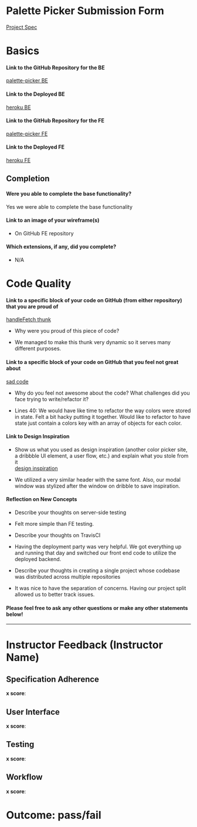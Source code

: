 # Palette Picker Submission Form

 [Project Spec](http://frontend.turing.io/projects/palette-picker.html)

 # Basics

 #### Link to the GitHub Repository for the BE
[palette-picker BE](https://github.com/taylorsperry/palette-picker)

 #### Link to the Deployed BE
[heroku BE](https://liz-taylor-palette.herokuapp.com/api/v1/projects)

 #### Link to the GitHub Repository for the FE
[palette-picker FE](https://github.com/easbell/palette-picker-ui)

 #### Link to the Deployed FE
[heroku FE](https://palette-picker-ui.herokuapp.com/)

 ## Completion

 #### Were you able to complete the base functionality?

 Yes we were able to complete the base functionality

 #### Link to an image of your wireframe(s)
- On GitHub FE repository

 #### Which extensions, if any, did you complete?
 
 - N/A

 # Code Quality

 #### Link to a specific block of your code on GitHub (from either repository) that you are proud of
[handleFetch thunk](https://github.com/easbell/palette-picker-ui/blob/master/src/thunks/handleFetch.js)

 * Why were you proud of this piece of code?  
- We managed to make this thunk very dynamic so it serves many different purposes. 

 #### Link to a specific block of your code on GitHub that you feel not great about
[sad code](https://github.com/easbell/palette-picker-ui/blob/master/src/components/Palette/Palette.js)

 * Why do you feel not awesome about the code? What challenges did you face trying to write/refactor it?
- Lines 40: We would have like time to refactor the way colors were stored in state. Felt a bit hacky putting it together. Would like to refactor to have state just contain a colors key with an array of objects for each color.

 #### Link to Design Inspiration

 * Show us what you used as design inspiration (another color picker site, a dribbble UI element, a user flow, etc.) and explain what you stole from it  
[design inspiration](https://dribbble.com/)    
- We utilized a very similar header with the same font. Also, our modal window was stylized after the window on dribble to save inspiration.

 #### Reflection on New Concepts

 * Describe your thoughts on server-side testing  
- Felt more simple than FE testing.
* Describe your thoughts on TravisCI  
- Having the deployment party was very helpful. We got everything up and running that day and switched our front end code to utilize the deployed backend.
* Describe your thoughts in creating a single project whose codebase was distributed across multiple repositories
- It was nice to have the separation of concerns. Having our project split allowed us to better track issues.
#### Please feel free to ask any other questions or make any other statements below!

 -----


 # Instructor Feedback (Instructor Name)

 ## Specification Adherence

 **x score**: 

 ## User Interface

 **x score**: 

 ## Testing

 **x score**: 

 ## Workflow

 **x score**: 

 # Outcome: pass/fail
